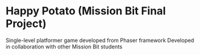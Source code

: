 # Happy Potato (Mission Bit Final Project)
Single-level platformer game developed from Phaser framework
Developed in collaboration with other Mission Bit students
